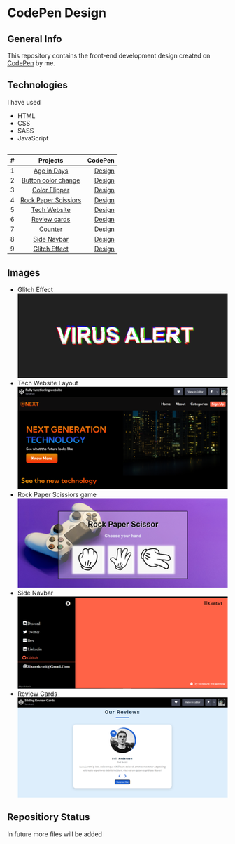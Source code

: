 # CodePen Design 
## General Info
This repository contains the front-end development design created on [CodePen](https://codepen.io/Sanskrati01) by me.

## Technologies
I have used
- HTML
- CSS
- SASS
- JavaScript

## 
| # | Projects | CodePen |
| :---         |     :---:      |          ---: |
|       1      |          [Age in Days](https://github.com/31Sanskrati/front-end-projects/tree/master/Age_in_Days)            |       [Design]()         |
|       2      |          [Button color change](https://github.com/31Sanskrati/front-end-projects/tree/master/Button_color_change)            |       [Design](https://codepen.io/Sanskrati01/pen/qBmyQJW)         |
|       3      |          [Color Flipper](https://github.com/31Sanskrati/front-end-projects/tree/master/Color-Flipper)            |       [Design](https://codepen.io/Sanskrati01/pen/GRmpwXj)         |
|       4      |          [Rock Paper Scissiors](https://github.com/31Sanskrati/front-end-projects/tree/master/Rock_Paper_scissors)            |       [Design](https://codepen.io/Sanskrati01/pen/gOWzvaO)         |
|       5      |          [Tech Website](https://github.com/31Sanskrati/front-end-projects/tree/master/Tech%20Website%20Layout)            |       [Design](https://codepen.io/Sanskrati01/pen/zYobzMr)         |
|       6      |          [Review cards](https://github.com/31Sanskrati/CodePen-Design/tree/master/Review%20Cards)            |       [Design](https://codepen.io/Sanskrati01/pen/yLbxboO?editors=0010)         |
|       7      |          [Counter](https://github.com/31Sanskrati/CodePen-Design/tree/master/Counter)            |       [Design](https://codepen.io/Sanskrati01/pen/PomGOQL?editors=0010)         |
|       8      |          [Side Navbar](https://github.com/31Sanskrati/CodePen-Design/tree/master/Side%20Navbar)            |       [Design](https://codepen.io/Sanskrati01/pen/jOmeEMx)         |
|       9      |          [Glitch Effect](https://github.com/31Sanskrati/CodePen-Design/tree/master/Glitch%20Effect)            |       [Design](https://codepen.io/Sanskrati01/pen/rNmzXeP)         |

## Images
- Glitch Effect
![alt text](https://github.com/31Sanskrati/CodePen-Design/blob/master/Glitch%20Effect/Screenshot%202021-09-11%20233425.png)
- Tech Website Layout
![alt text](https://github.com/31Sanskrati/CodePen-Design/blob/master/Tech%20Website%20Layout/Screenshot%202021-09-06%20093719.png)
- Rock Paper Scissiors game
![alt text](https://github.com/31Sanskrati/CodePen-Design/blob/master/Rock_Paper_scissors/Screenshot%202021-09-06%20093923.png)
- Side Navbar
![alt text](https://github.com/31Sanskrati/CodePen-Design/blob/master/Side%20Navbar/Screenshot%202021-09-06%20094126.png)
- Review Cards
![alt text](https://github.com/31Sanskrati/CodePen-Design/blob/master/Review%20Cards/Screenshot%202021-09-06%20093539.png)

## Repositiory Status
In future more files will be added
